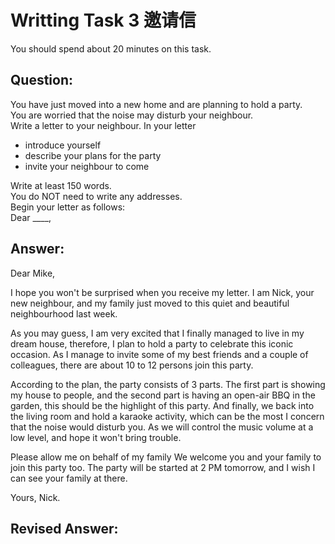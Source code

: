 # Writting Task 3  邀请信

You should spend about 20 minutes on this task.
## Question:
You have just moved into a new home and are planning to hold a party.   
You are worried that the noise may disturb your neighbour.   
Write a letter to your neighbour. In your letter

- introduce yourself
- describe your plans for the party
- invite your neighbour to come

Write at least 150 words.   
You do NOT need to write any addresses.   
Begin your letter as follows:   
Dear ____,   

## Answer:

Dear Mike,

I hope you won't be surprised when you receive my letter. I am Nick, your new neighbour, and my family just moved to this quiet and beautiful neighbourhood last week.

As you may guess, I am very excited that I finally managed to live in my dream house, therefore, I plan to hold a party to celebrate this iconic occasion. As I manage to invite some of my best friends and a couple of colleagues, there are about 10 to 12 persons join this party. 

According to the plan, the party consists of 3 parts. The first part is showing my house to people, and the second part is having an open-air BBQ in the garden, this should be the highlight of this party. And finally, we back into the living room and hold a karaoke activity, which can be the most I concern that the noise would disturb you. As we will control the music volume at a low level, and hope it won't bring trouble.

Please allow me on behalf of my family We welcome you and your family to join this party too. The party will be started at 2 PM tomorrow, and I wish I can see your family at there.

Yours, Nick. 



## Revised Answer:

